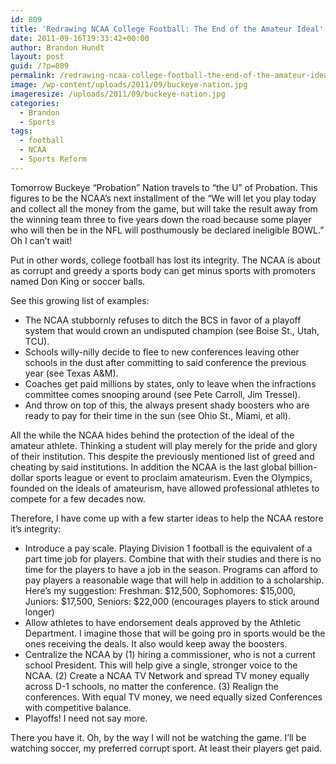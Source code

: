 ```yaml
---
id: 809
title: 'Redrawing NCAA College Football: The End of the Amateur Ideal'
date: 2011-09-16T19:33:42+00:00
author: Brandon Hundt
layout: post
guid: /?p=809
permalink: /redrawing-ncaa-college-football-the-end-of-the-amateur-ideal/
image: /wp-content/uploads/2011/09/buckeye-nation.jpg
imageresize: /uploads/2011/09/buckeye-nation.jpg
categories:
  - Brandon
  - Sports
tags:
  - football
  - NCAA
  - Sports Reform
---
```

Tomorrow Buckeye &#8220;Probation&#8221; Nation travels to “the U” of Probation. This figures to be the NCAA’s next installment of the “We will let you play today and collect all the money from the game, but will take the result away from the winning team three to five years down the road because some player who will then be in the NFL will posthumously be declared ineligible BOWL.” Oh I can’t wait!<!--more-->

Put in other words, college football has lost its integrity. The NCAA is about as corrupt and greedy a sports body can get minus sports with promoters named Don King or soccer balls.

See this growing list of examples:

  * The NCAA stubbornly refuses to ditch the BCS in favor of a playoff system that would crown an undisputed champion (see Boise St., Utah, TCU).
  * Schools willy-nilly decide to flee to new conferences leaving other schools in the dust after committing to said conference the previous year (see Texas A&M).
  * Coaches get paid millions by states, only to leave when the infractions committee comes snooping around (see Pete Carroll, Jim Tressel).
  * And throw on top of this, the always present shady boosters who are ready to pay for their time in the sun (see Ohio St., Miami, et all).

All the while the NCAA hides behind the protection of the ideal of the amateur athlete. Thinking a student will play merely for the pride and glory of their institution. This despite the previously mentioned list of greed and cheating by said institutions. In addition the NCAA is the last global billion-dollar sports league or event to proclaim amateurism. Even the Olympics, founded on the ideals of amateurism, have allowed professional athletes to compete for a few decades now.

Therefore, I have come up with a few starter ideas to help the NCAA restore it’s integrity:

  * Introduce a pay scale. Playing Division 1 football is the equivalent of a part time job for players. Combine that with their studies and there is no time for the players to have a job in the season. Programs can afford to pay players a reasonable wage that will help in addition to a scholarship. Here’s my suggestion: Freshman: $12,500, Sophomores: $15,000, Juniors: $17,500, Seniors: $22,000 (encourages players to stick around longer)
  * Allow athletes to have endorsement deals approved by the Athletic Department. I imagine those that will be going pro in sports would be the ones receiving the deals. It also would keep away the boosters.
  * Centralize the NCAA by (1) hiring a commissioner, who is not a current school President. This will help give a single, stronger voice to the NCAA. (2) Create a NCAA TV Network and spread TV money equally across D-1 schools, no matter the conference. (3) Realign the conferences. With equal TV money, we need equally sized Conferences with competitive balance.
  * Playoffs! I need not say more.

There you have it. Oh, by the way I will not be watching the game. I’ll be watching soccer, my preferred corrupt sport. At least their players get paid.
